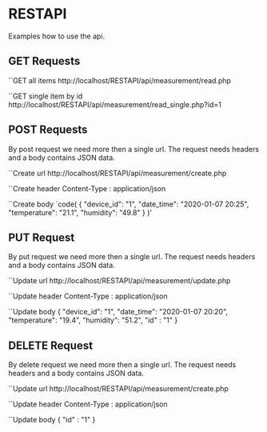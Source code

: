 # RESTAPI

Examples how to use the api.

## GET Requests
``GET all items
http://localhost/RESTAPI/api/measurement/read.php

``GET single item by id
http://localhost/RESTAPI/api/measurement/read_single.php?id=1


## POST Requests
By post request we need more then a single url. The request needs headers and a body contains JSON data.

``Create url
http://localhost/RESTAPI/api/measurement/create.php

``Create header 
Content-Type : application/json

``Create body
 `code(
{
	"device_id": "1",
	"date_time": "2020-01-07 20:25",
	"temperature": "21.1",
	"humidity": "49.8"
}
 )'

## PUT Request
By put request we need more then a single url. The request needs headers and a body contains JSON data.

``Update url
http://localhost/RESTAPI/api/measurement/update.php

``Update header 
Content-Type : application/json

``Update body
{
	"device_id": "1",
	"date_time": "2020-01-07 20:20",
	"temperature": "19.4",
	"humidity": "51.2",
	"id" : "1"
}

## DELETE Request
By delete request we need more then a single url. The request needs headers and a body contains JSON data.

``Update url
http://localhost/RESTAPI/api/measurement/create.php

``Update header 
Content-Type : application/json

``Update body
{
	"id" : "1"
}
